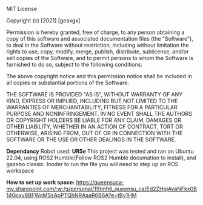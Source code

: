 MIT License

Copyright (c) [2021] [geaxgx]

Permission is hereby granted, free of charge, to any person obtaining a copy
of this software and associated documentation files (the "Software"), to deal
in the Software without restriction, including without limitation the rights
to use, copy, modify, merge, publish, distribute, sublicense, and/or sell
copies of the Software, and to permit persons to whom the Software is
furnished to do so, subject to the following conditions:

The above copyright notice and this permission notice shall be included in all
copies or substantial portions of the Software.

THE SOFTWARE IS PROVIDED "AS IS", WITHOUT WARRANTY OF ANY KIND, EXPRESS OR
IMPLIED, INCLUDING BUT NOT LIMITED TO THE WARRANTIES OF MERCHANTABILITY,
FITNESS FOR A PARTICULAR PURPOSE AND NONINFRINGEMENT. IN NO EVENT SHALL THE
AUTHORS OR COPYRIGHT HOLDERS BE LIABLE FOR ANY CLAIM, DAMAGES OR OTHER
LIABILITY, WHETHER IN AN ACTION OF CONTRACT, TORT OR OTHERWISE, ARISING FROM,
OUT OF OR IN CONNECTION WITH THE SOFTWARE OR THE USE OR OTHER DEALINGS IN THE
SOFTWARE.

**Dependancy**
Robot used: **UR5e**
This project was tested and ran on Ubuntu 22.04, using ROS2 Humble(Follow ROS2 Humble documation to install), and gazebo classic.
Inoder to run the file you will need to step up an ROS workspace

**How to set up work space:**
https://queensuca-my.sharepoint.com/:w:/g/personal/19tmh6_queensu_ca/Ed2ZHpjAvaNFkx0B14Gcxy8BFWqMSsApPTQhNRAaaR6B6A?e=tBy1HM 
